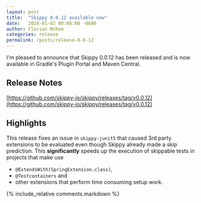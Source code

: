 ```yaml
---
layout: post
title:  "Skippy 0.0.12 available now"
date:   2024-01-02 00:00:00 -0600
author: Florian McKee
categories: release
permalink: /posts/release-0-0-12
---
```


I'm pleased to announce that Skippy 0.0.12 has been released and is now available in Gradle's Plugin Portal and Maven
Central.

## Release Notes

[https://github.com/skippy-io/skippy/releases/tag/v0.0.12](https://github.com/skippy-io/skippy/releases/tag/v0.0.12)

## Highlights

This release fixes an issue in `skippy-junit5` that caused 3rd party extensions to be evaluated even though Skippy already made a skip prediction. This **significantly** speeds up the execution of skippable tests in projects that make use
- `@ExtendsWith(SpringExtension.class)`,
- `@Testcontainers` and
- other extensions that perform time consuming setup work.

{% include_relative comments.markdown %}